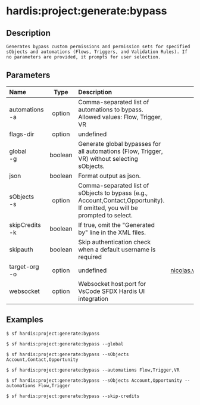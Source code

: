 <!-- This file has been generated with command 'sf hardis:doc:plugin:generate'. Please do not update it manually or it may be overwritten -->
# hardis:project:generate:bypass

## Description


    Generates bypass custom permissions and permission sets for specified sObjects and automations (Flows, Triggers, and Validation Rules). If no parameters are provided, it prompts for user selection.
  

## Parameters

|Name|Type|Description|Default|Required|Options|
|:---|:--:|:----------|:-----:|:------:|:-----:|
|automations<br/>-a|option|Comma-separated list of automations to bypass. Allowed values: Flow, Trigger, VR||||
|flags-dir|option|undefined||||
|global<br/>-g|boolean|Generate global bypasses for all automations (Flow, Trigger, VR) without selecting sObjects.||||
|json|boolean|Format output as json.||||
|sObjects<br/>-s|option|Comma-separated list of sObjects to bypass (e.g., Account,Contact,Opportunity). If omitted, you will be prompted to select.||||
|skipCredits<br/>-k|boolean|If true, omit the "Generated by" line in the XML files.||||
|skipauth|boolean|Skip authentication check when a default username is required||||
|target-org<br/>-o|option|undefined|nicolas.vuillamy@cloudity.com.playnico|||
|websocket|option|Websocket host:port for VsCode SFDX Hardis UI integration||||

## Examples

```shell
$ sf hardis:project:generate:bypass
```

```shell
$ sf hardis:project:generate:bypass --global
```

```shell
$ sf hardis:project:generate:bypass --sObjects Account,Contact,Opportunity
```

```shell
$ sf hardis:project:generate:bypass --automations Flow,Trigger,VR
```

```shell
$ sf hardis:project:generate:bypass --sObjects Account,Opportunity --automations Flow,Trigger
```

```shell
$ sf hardis:project:generate:bypass --skip-credits
```


